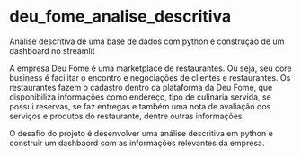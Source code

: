 # deu_fome_analise_descritiva
Análise descritiva de uma base de dados com python e construção de um dashboard no streamlit

A empresa Deu Fome é uma marketplace de restaurantes. Ou seja, seu core
business é facilitar o encontro e negociações de clientes e restaurantes. Os
restaurantes fazem o cadastro dentro da plataforma da Deu Fome, que disponibiliza
informações como endereço, tipo de culinária servida, se possui reservas, se faz
entregas e também uma nota de avaliação dos serviços e produtos do restaurante,
dentre outras informações.

O desafio do projeto é desenvolver uma análise descritiva em python e construir um dashbaord com as informações relevantes da empresa. 
